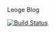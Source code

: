 Leoge Blog
                 
[![Build Status](https://travis-ci.org/geguangle/geguangle.github.io.svg?branch=master)](https://travis-ci.org/geguangle/geguangle.github.io)
